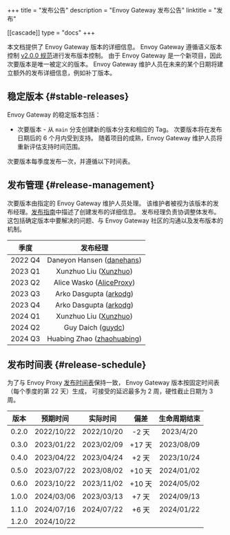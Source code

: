 +++
title = "发布公告"
description = "Envoy Gateway 发布公告"
linktitle = "发布"

[[cascade]]
type = "docs"
+++

本文档提供了 Envoy Gateway 版本的详细信息。
Envoy Gateway 遵循语义版本控制 [v2.0.0 规范][]进行发布版本控制。
由于 Envoy Gateway 是一个新项目，因此次要版本是唯一被定义的版本。
Envoy Gateway 维护人员在未来的某个日期将建立额外的发布详细信息，例如补丁版本。

## 稳定版本 {#stable-releases}

Envoy Gateway 的稳定版本包括：

* 次要版本 - 从 `main` 分支创建新的版本分支和相应的 Tag。
  次要版本将在发布日期后的 6 个月内受到支持。
  随着项目的成熟，Envoy Gateway 维护人员将重新评估支持时间范围。

次要版本每季度发布一次，并遵循以下时间表。

## 发布管理 {#release-management}

次要版本由指定的 Envoy Gateway 维护人员处理。
该维护者被视为该版本的发布经理。[发布指南][]中描述了创建发布的详细信息。
发布经理负责协调整体发布。这包括确定版本中要解决的问题、与 Envoy Gateway 社区的沟通以及发布版本的机制。

|   季度   |                            发布经理                             |
|:-------:|:--------------------------------------------------------------:|
| 2022 Q4 |    Daneyon Hansen ([danehans](https://github.com/danehans))    |
| 2023 Q1 |    Xunzhuo Liu ([Xunzhuo](https://github.com/Xunzhuo))         |
| 2023 Q2 |    Alice Wasko ([AliceProxy](https://github.com/AliceProxy))   |
| 2023 Q3 |    Arko Dasgupta ([arkodg](https://github.com/arkodg))         |
| 2023 Q4 |    Arko Dasgupta ([arkodg](https://github.com/arkodg))         |
| 2024 Q1 |    Xunzhuo Liu ([Xunzhuo](https://github.com/Xunzhuo))         |
| 2024 Q2 |    Guy Daich ([guydc](https://github.com/guydc))               |
| 2024 Q3 |    Huabing Zhao ([zhaohuabing](https://github.com/zhaohuabing))|

## 发布时间表 {#release-schedule}

为了与 Envoy Proxy [发布时间表][]保持一致，
Envoy Gateway 版本按固定时间表（每个季度的第 22 天）生成，
可接受的延迟最多为 2 周，硬性截止日期为 3 周。

|   版本   |  预期时间    |   实际时间   |     偏差     | 生命周期结束 |
|:-------:|:-----------:|:-----------:|:-----------:|:-----------:|
|  0.2.0  | 2022/10/22  | 2022/10/20  |   -2 天   |  2023/4/20  |
|  0.3.0  | 2023/01/22  | 2023/02/09  |   +17 天  |  2023/08/09 |
|  0.4.0  | 2023/04/22  | 2023/04/24  |   +2 天   |  2023/10/24 |
|  0.5.0  | 2023/07/22  | 2023/08/02  |   +10 天  |  2024/01/02 |
|  0.6.0  | 2023/10/22  | 2023/11/02  |   +10 天  |  2024/05/02 |
|  1.0.0  | 2024/03/06  | 2023/03/13  |   +7 天   |  2024/09/13 |
|  1.1.0  | 2024/07/16	| 2024/07/22  |   +6 天   |  2024/01/22 |
|  1.2.0  | 2024/10/22	|             |           |             | 

[v2.0.0 规范]: https://semver.org/lang/zh-CN/
[发布指南]: ../../contributions/releasing
[发布时间表]: https://github.com/envoyproxy/envoy/blob/main/RELEASES.md#major-release-schedule
